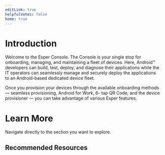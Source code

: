 ```yaml
---
editLink: true
helpfulVotes: false
home: true
---
```

# Introduction

Welcome to the Esper Console. The Console is your single stop for onboarding, managing, and maintaining a fleet of devices. Here, Android™ developers can build, test, deploy, and diagnose their applications while the IT operators can seamlessly manage and securely deploy the applications to an Android-based dedicated device fleet.

Once you provision your devices through the available onboarding methods — seamless provisioning, Android for Work, 6- tap QR Code, and the device provisioner — you can take advantage of various Esper features.


# Learn More
Navigate directly to the section you want to explore. 


<div class="flex flex-wrap -mx-1">
    <LinkPanel 
    title="Dashboard"
    icon="/icons/homepage/dashboard.png"
    subtitle="Comprehensive information about your fleet of Android devices"
     link="/dashboard/" 
      />
    <LinkPanel 
    title="Onboarding methods"
    icon="/icons/homepage/provision_blog.png"
    subtitle="Various methods you could use to onboard devices to Esper platform"
     link="/provisioning-methods/" 
      />
      <LinkPanel 
    title="Content Management"
    icon="/icons/homepage/templates.png"
    subtitle="Upload files for transfer"
     link="/content-management/" 
      />
      <LinkPanel 
    title="Apps"
    icon="/icons/homepage/apps.png"
    subtitle="Managing Enterprise and Google Play Store Applications"
     link="/apps/" 
      />
</div>

## Recommended Resources

<div class="sm:flex sm:flex-wrap">
    <div class="py-1 sm:w-1/2 sm:py-0">
        <IconLink title="Esper Blog"
            subtitle="Read articles published by Esper team"
            link="https://blog.esper.io"
            icon="/icons/icon-knowledge-base.svg"
            icon-size="large"
        />
    </div>
    <div class="py-1 sm:w-1/2 sm:py-0">
        <IconLink title="Twitter"
            subtitle="Catch up on the latest tweets from Esper"
            link="https://twitter.com/esperdev"
            icon="/icons/icon-twitter.svg"
            icon-size="large"
        />
    </div>
    <div class="py-1 sm:w-1/2 sm:py-0">
        <IconLink title="Esper Support"
            subtitle="Our support forum with commonly asked questions and solutions"
            link="https://support.esper.io/"
            icon="/icons/link-list.svg"
            icon-size="large"
        />
    </div>
    <div class="py-1 sm:w-1/2 sm:py-0">
        <IconLink title="Extended Documentation"
            subtitle="Read about other Esper components - API, SDK, CLI"
            link="https://docs.esper.io"
            icon="/icons/icon-knowledge-base.svg"
            icon-size="large"
        />
    </div>
</div>
